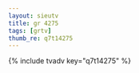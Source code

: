 ```yaml
--- 
layout: sieutv
title: gr 4275
tags: [grtv]
thumb_re: q7t14275
---
```

{% include tvadv key="q7t14275" %} 
